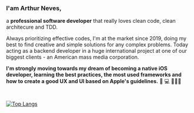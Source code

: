 ### I'am Arthur Neves,

a **professional software developer** that really loves clean code, clean architecure and TDD. 

Always prioritizing effective codes, I'm at the market since 2019, doing my best to find creative and simple solutions for any complex problems.
Today acting as a backend developer in a huge international project at one of our biggest clients - an American mass media corporation.

**I'm strongly moving towards my dream of becoming a native iOS developer, learning the best practices, the most used frameworks and how to create a good UX and UI based on Apple's guidelines.**
📱 💻 👨🏻‍💻
#
[![Top Langs](https://github-readme-stats.vercel.app/api/top-langs/?username=arthurnvs&layout=compact)](https://github.com/anuraghazra/github-readme-stats) 
